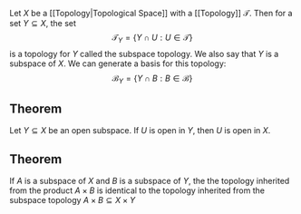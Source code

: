 Let $X$ be a [[Topology|Topological Space]] with a [[Topology]] $\mathcal{T}$. Then for a set $Y\subseteq X$, the set
$$ \mathcal{T}_Y=\{ Y\cap U: U\in\mathcal{T} \} $$ is a topology for $Y$ called the subspace topology. We also say that $Y$ is a subspace of $X$.
We can generate a basis for this topology:
$$ \mathcal{B}_Y=\{ Y\cap B:B\in\mathcal{B} \} $$
## Theorem
Let $Y\subseteq X$ be an open subspace. If $U$ is open in $Y$, then $U$ is open in $X$.
## Theorem
If $A$ is a subspace of $X$ and $B$ is a subspace of $Y$, the the topology inherited from the product $A\times B$ is identical to the topology inherited from the subspace topology $A\times B\subseteq X\times Y$